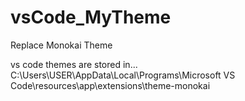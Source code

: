 # vsCode_MyTheme

Replace Monokai Theme

vs code themes are stored in...
C:\Users\USER\AppData\Local\Programs\Microsoft VS Code\resources\app\extensions\theme-monokai
